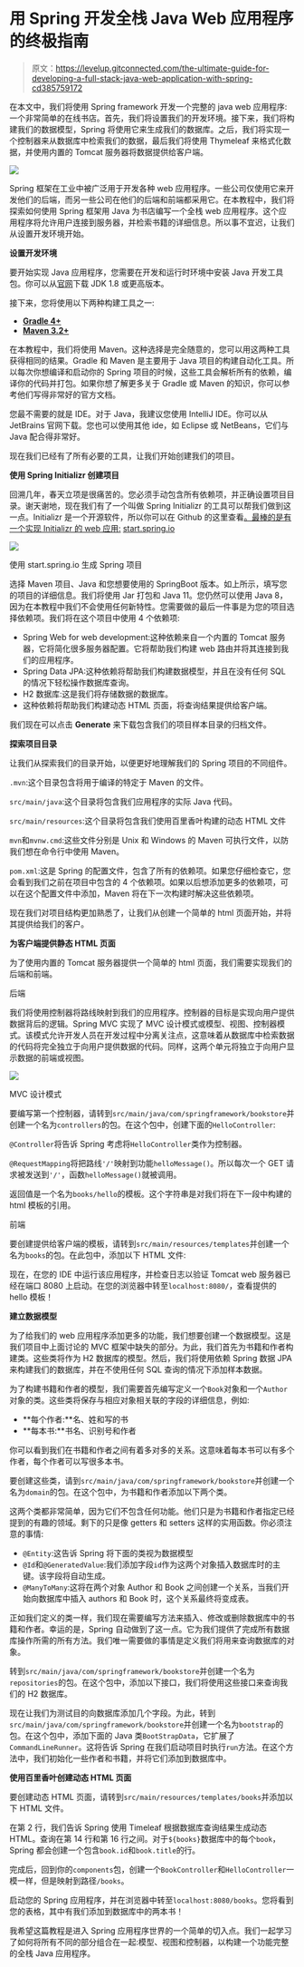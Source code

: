 # 用 Spring 开发全栈 Java Web 应用程序的终极指南

> 原文：<https://levelup.gitconnected.com/the-ultimate-guide-for-developing-a-full-stack-java-web-application-with-spring-cd385759172>

在本文中，我们将使用 Spring framework 开发一个完整的 java web 应用程序:一个非常简单的在线书店。首先，我们将设置我们的开发环境。接下来，我们将构建我们的数据模型，Spring 将使用它来生成我们的数据库。之后，我们将实现一个控制器来从数据库中检索我们的数据，最后我们将使用 Thymeleaf 来格式化数据，并使用内置的 Tomcat 服务器将数据提供给客户端。

![](img/22974d1961313b8f290b9e9356190f88.png)

Spring 框架在工业中被广泛用于开发各种 web 应用程序。一些公司仅使用它来开发他们的后端，而另一些公司在他们的后端和前端都采用它。在本教程中，我们将探索如何使用 Spring 框架用 Java 为书店编写一个全栈 web 应用程序。这个应用程序将允许用户连接到服务器，并检索书籍的详细信息。所以事不宜迟，让我们从设置开发环境开始。

**设置开发环境**

要开始实现 Java 应用程序，您需要在开发和运行时环境中安装 Java 开发工具包。你可以从[官网](https://www.oracle.com/java/technologies/javase-downloads.html)下载 JDK 1.8 或更高版本。

接下来，您将使用以下两种构建工具之一:

*   [**Gradle 4+**](https://gradle.org/install/)
*   [**Maven 3.2+**](https://maven.apache.org/download.cgi)

在本教程中，我们将使用 Maven。这种选择是完全随意的，您可以用这两种工具获得相同的结果。Gradle 和 Maven 是主要用于 Java 项目的构建自动化工具。所以每次你想编译和启动你的 Spring 项目的时候，这些工具会解析所有的依赖，编译你的代码并打包。如果你想了解更多关于 Gradle 或 Maven 的知识，你可以参考他们写得非常好的官方文档。

您最不需要的就是 IDE。对于 Java，我建议您使用 IntelliJ IDE。你可以从 JetBrains 官网下载。您也可以使用其他 ide，如 Eclipse 或 NetBeans，它们与 Java 配合得非常好。

现在我们已经有了所有必要的工具，让我们开始创建我们的项目。

**使用 Spring Initializr 创建项目**

回溯几年，春天立项是很痛苦的。您必须手动包含所有依赖项，并正确设置项目目录。谢天谢地，现在我们有了一个叫做 Spring Initializr 的工具可以帮我们做到这一点。Initializr 是一个开源软件，所以你可以在 Github 的这里查看[。最棒的是有一个实现 Initializr 的 web 应用:](https://github.com/spring-io/initializr) [start.spring.io](http://start.spring.io)

![](img/6fc185dcc49f6408cc1f4df49d3d00f5.png)

使用 start.spring.io 生成 Spring 项目

选择 Maven 项目、Java 和您想要使用的 SpringBoot 版本。如上所示，填写您的项目的详细信息。我们将使用 Jar 打包和 Java 11。您仍然可以使用 Java 8，因为在本教程中我们不会使用任何新特性。您需要做的最后一件事是为您的项目选择依赖项。我们将在这个项目中使用 4 个依赖项:

*   Spring Web for web development:这种依赖来自一个内置的 Tomcat 服务器，它将简化很多服务器配置。它将帮助我们构建 web 路由并将其连接到我们的应用程序。
*   Spring Data JPA:这种依赖将帮助我们构建数据模型，并且在没有任何 SQL 的情况下轻松操作数据库查询。
*   H2 数据库:这是我们将存储数据的数据库。
*   这种依赖将帮助我们构建动态 HTML 页面，将查询结果提供给客户端。

我们现在可以点击 **Generate** 来下载包含我们的项目样本目录的归档文件。

**探索项目目录**

让我们从探索我们的目录开始，以便更好地理解我们的 Spring 项目的不同组件。

`.mvn`:这个目录包含将用于编译的特定于 Maven 的文件。

`src/main/java`:这个目录将包含我们应用程序的实际 Java 代码。

`src/main/resources`:这个目录将包含我们使用百里香叶构建的动态 HTML 文件

`mvn`和`mvnw.cmd`:这些文件分别是 Unix 和 Windows 的 Maven 可执行文件，以防我们想在命令行中使用 Maven。

`pom.xml`:这是 Spring 的配置文件，包含了所有的依赖项。如果您仔细检查它，您会看到我们之前在项目中包含的 4 个依赖项。如果以后想添加更多的依赖项，可以在这个配置文件中添加，Maven 将在下一次构建时解决这些依赖项。

现在我们对项目结构更加熟悉了，让我们从创建一个简单的 html 页面开始，并将其提供给我们的客户。

**为客户端提供静态 HTML 页面**

为了使用内置的 Tomcat 服务器提供一个简单的 html 页面，我们需要实现我们的后端和前端。

后端

我们将使用控制器将路线映射到我们的应用程序。控制器的目标是实现向用户提供数据背后的逻辑。Spring MVC 实现了 MVC 设计模式或模型、视图、控制器模式。该模式允许开发人员在开发过程中分离关注点，这意味着从数据库中检索数据的代码将完全独立于向用户提供数据的代码。同样，这两个单元将独立于向用户显示数据的前端或视图。

![](img/a43da5d5f74852967c74d491ef2164e9.png)

MVC 设计模式

要编写第一个控制器，请转到`src/main/java/com/springframework/bookstore`并创建一个名为`controllers`的包。在这个包中，创建下面的`HelloController`:

`@Controller`将告诉 Spring 考虑将`HelloController`类作为控制器。

`@RequestMapping`将把路线`'/'`映射到功能`helloMessage()`。所以每次一个 GET 请求被发送到`'/'`，函数`helloMessage()`就被调用。

返回值是一个名为`books/hello`的模板。这个字符串是对我们将在下一段中构建的 html 模板的引用。

前端

要创建提供给客户端的模板，请转到`src/main/resources/templates`并创建一个名为`books`的包。在此包中，添加以下 HTML 文件:

现在，在您的 IDE 中运行该应用程序，并检查日志以验证 Tomcat web 服务器已经在端口 8080 上启动。在您的浏览器中转至`localhost:8080/`，查看提供的 hello 模板！

**建立数据模型**

为了给我们的 web 应用程序添加更多的功能，我们想要创建一个数据模型。这是我们项目中上面讨论的 MVC 框架中缺失的部分。为此，我们首先为书籍和作者构建类。这些类将作为 H2 数据库的模型。然后，我们将使用依赖 Spring 数据 JPA 来构建我们的数据库，并在不使用任何 SQL 查询的情况下添加样本数据。

为了构建书籍和作者的模型，我们需要首先编写定义一个`Book`对象和一个`Author`对象的类。这些类将保存与相应对象相关联的字段的详细信息，例如:

*   **每个作者:**名、姓和写的书
*   **每本书:**书名、识别号和作者

你可以看到我们在书籍和作者之间有着多对多的关系。这意味着每本书可以有多个作者，每个作者可以写很多本书。

要创建这些类，请到`src/main/java/com/springframework/bookstore`并创建一个名为`domain`的包。在这个包中，为书籍和作者添加以下两个类。

这两个类都非常简单，因为它们不包含任何功能。他们只是为书籍和作者指定已经提到的有趣的领域。剩下的只是像 getters 和 setters 这样的实用函数。你必须注意的事情:

*   `@Entity`:这告诉 Spring 将下面的类视为数据模型
*   `@Id`和`@GeneratedValue`:我们添加字段`id`作为这两个对象插入数据库时的主键。该字段将自动生成。
*   `@ManyToMany`:这将在两个对象 Author 和 Book 之间创建一个关系，当我们开始向数据库中插入 authors 和 Book 时，这个关系最终将变成表。

正如我们定义的类一样，我们现在需要编写方法来插入、修改或删除数据库中的书籍和作者。幸运的是，Spring 自动做到了这一点。它为我们提供了完成所有数据库操作所需的所有方法。我们唯一需要做的事情是定义我们将用来查询数据库的对象。

转到`src/main/java/com/springframework/bookstore`并创建一个名为`repositories`的包。在这个包中，添加以下接口，我们将使用这些接口来查询我们的 H2 数据库。

现在让我们为测试目的向数据库添加几个字段。为此，转到`src/main/java/com/springframework/bookstore`并创建一个名为`bootstrap`的包。在这个包中，添加下面的 Java 类`BootStrapData`，它扩展了`CommandLineRunner`。这将告诉 Spring 在我们启动项目时执行`run`方法。在这个方法中，我们初始化一些作者和书籍，并将它们添加到数据库中。

**使用百里香叶创建动态 HTML 页面**

要创建动态 HTML 页面，请转到`src/main/resources/templates/books`并添加以下 HTML 文件。

在第 2 行，我们告诉 Spring 使用 Timeleaf 根据数据库查询结果生成动态 HTML。查询在第 14 行和第 16 行之间。对于`${books}`数据库中的每个`book`，Spring 都会创建一个包含`book.id`和`book.title`的行。

完成后，回到你的`components`包，创建一个`BookController`和`HelloController`一模一样，但是映射到路径`/books`。

启动您的 Spring 应用程序，并在浏览器中转至`localhost:8080/books`。您将看到您的表格，其中有我们添加到数据库中的两本书！

我希望这篇教程是进入 Spring 应用程序世界的一个简单的切入点。我们一起学习了如何将所有不同的部分组合在一起:模型、视图和控制器，以构建一个功能完整的全栈 Java 应用程序。